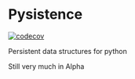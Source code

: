 # Pysistence
[![codecov](https://codecov.io/gh/AbhinavOmprakash/pysistence/branch/main/graph/badge.svg?token=KI456EA60X)](https://codecov.io/gh/AbhinavOmprakash/pysistence)

Persistent data structures for python

Still very much in Alpha 
